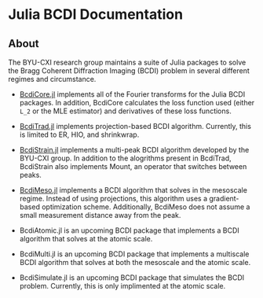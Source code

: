 # Julia BCDI Documentation

## About

The BYU-CXI research group maintains a suite of Julia packages to solve the Bragg Coherent Diffraction Imaging (BCDI) problem in several different regimes and circumstance. 

- [BcdiCore.jl](https://github.com/byu-cxi/BcdiCore.jl) implements all of the Fourier transforms for the Julia BCDI packages. In addition, BcdiCore calculates the loss function used (either ``L_2`` or the MLE estimator) and derivatives of these loss functions.

- [BcdiTrad.jl](https://github.com/byu-cxi/BcdiTrad.jl) implements projection-based BCDI algorithm. Currently, this is limited to ER, HIO, and shrinkwrap. 

- [BcdiStrain.jl](https://github.com/byu-cxi/BcdiStrain.jl) implements a multi-peak BCDI algorithm developed by the BYU-CXI group. In addition to the alogrithms present in BcdiTrad, BcdiStrain also implements Mount, an operator that switches between peaks.

- [BcdiMeso.jl](https://github.com/byu-cxi/BcdiMeso.jl) implements a BCDI algorithm that solves in the mesoscale regime. Instead of using projections, this algorithm uses a gradient-based optimization scheme. Additionally, BcdiMeso does not assume a small measurement distance away from the peak.

- BcdiAtomic.jl is an upcoming BCDI package that implements a BCDI algorithm that solves at the atomic scale.

- BcdiMulti.jl is an upcoming BCDI package that implements a multiscale BCDI algorithm that solves at both the mesoscale and the atomic scale.

- BcdiSimulate.jl is an upcoming BCDI package that simulates the BCDI problem. Currently, this is only implimented at the atomic scale.
